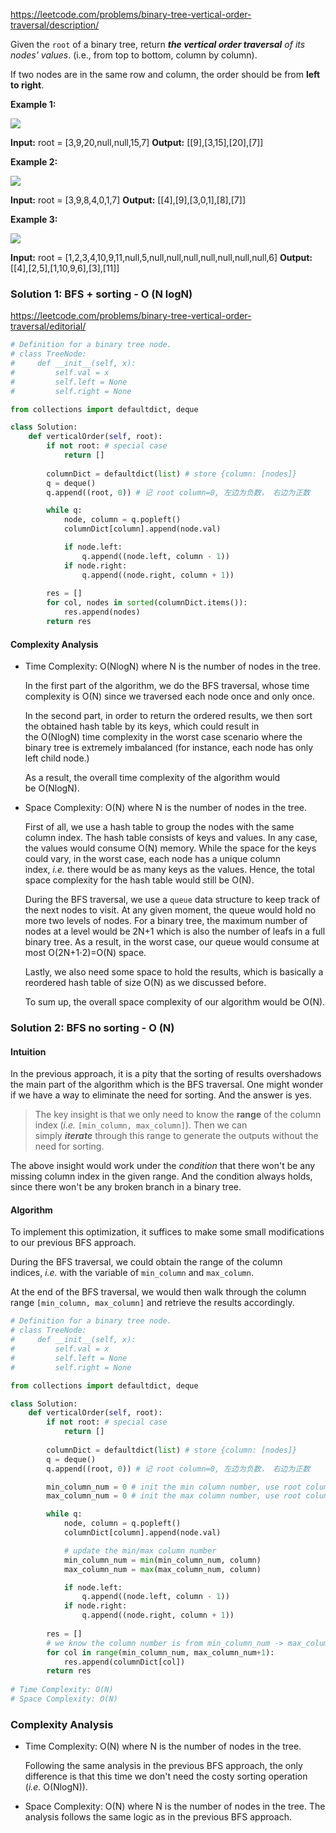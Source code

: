 https://leetcode.com/problems/binary-tree-vertical-order-traversal/description/


Given the `root` of a binary tree, return _**the vertical order traversal** of its nodes' values_. (i.e., from top to bottom, column by column).

If two nodes are in the same row and column, the order should be from **left to right**.

**Example 1:**

![](https://assets.leetcode.com/uploads/2024/09/23/image1.png)

**Input:** root = [3,9,20,null,null,15,7]
**Output:** [[9],[3,15],[20],[7]]

**Example 2:**

![](https://assets.leetcode.com/uploads/2024/09/23/image3.png)

**Input:** root = [3,9,8,4,0,1,7]
**Output:** [[4],[9],[3,0,1],[8],[7]]

**Example 3:**

![](https://assets.leetcode.com/uploads/2024/09/23/image2.png)

**Input:** root = [1,2,3,4,10,9,11,null,5,null,null,null,null,null,null,null,6]
**Output:** [[4],[2,5],[1,10,9,6],[3],[11]]



### Solution 1: BFS + sorting - O (N logN)
https://leetcode.com/problems/binary-tree-vertical-order-traversal/editorial/


```python
# Definition for a binary tree node.
# class TreeNode:
#     def __init__(self, x):
#         self.val = x
#         self.left = None
#         self.right = None

from collections import defaultdict, deque

class Solution:
    def verticalOrder(self, root):
        if not root: # special case
            return []
        
        columnDict = defaultdict(list) # store {column: [nodes]}
        q = deque()
        q.append((root, 0)) # 记 root column=0, 左边为负数， 右边为正数

        while q:
            node, column = q.popleft()
            columnDict[column].append(node.val)

            if node.left:
                q.append((node.left, column - 1))
            if node.right:
                q.append((node.right, column + 1))
                        
        res = []
        for col, nodes in sorted(columnDict.items()):
            res.append(nodes)
        return res
```

#### **Complexity Analysis**

- Time Complexity: O(NlogN) where N is the number of nodes in the tree.
    
    In the first part of the algorithm, we do the BFS traversal, whose time complexity is O(N) since we traversed each node once and only once.
    
    In the second part, in order to return the ordered results, we then sort the obtained hash table by its keys, which could result in the O(NlogN) time complexity in the worst case scenario where the binary tree is extremely imbalanced (for instance, each node has only left child node.)
    
    As a result, the overall time complexity of the algorithm would be O(NlogN).
    
- Space Complexity: O(N) where N is the number of nodes in the tree.
    
    First of all, we use a hash table to group the nodes with the same column index. The hash table consists of keys and values. In any case, the values would consume O(N) memory. While the space for the keys could vary, in the worst case, each node has a unique column index, _i.e._ there would be as many keys as the values. Hence, the total space complexity for the hash table would still be O(N).
    
    During the BFS traversal, we use a `queue` data structure to keep track of the next nodes to visit. At any given moment, the queue would hold no more two levels of nodes. For a binary tree, the maximum number of nodes at a level would be 2N+1​ which is also the number of leafs in a full binary tree. As a result, in the worst case, our queue would consume at most O(2N+1​⋅2)=O(N) space.
    
    Lastly, we also need some space to hold the results, which is basically a reordered hash table of size O(N) as we discussed before.
    
    To sum up, the overall space complexity of our algorithm would be O(N).


### Solution 2: BFS no sorting - O (N)

#### **Intuition**

In the previous approach, it is a pity that the sorting of results overshadows the main part of the algorithm which is the BFS traversal. One might wonder if we have a way to eliminate the need for sorting. And the answer is yes.

> The key insight is that we only need to know the **range** of the column index (_i.e._ `[min_column, max_column]`). Then we can simply _**iterate**_ through this range to generate the outputs without the need for sorting.

The above insight would work under the _condition_ that there won't be any missing column index in the given range. And the condition always holds, since there won't be any broken branch in a binary tree.

#### **Algorithm**

To implement this optimization, it suffices to make some small modifications to our previous BFS approach.

During the BFS traversal, we could obtain the range of the column indices, _i.e._ with the variable of `min_column` and `max_column`.

At the end of the BFS traversal, we would then walk through the column range `[min_column, max_column]` and retrieve the results accordingly.


```python
# Definition for a binary tree node.
# class TreeNode:
#     def __init__(self, x):
#         self.val = x
#         self.left = None
#         self.right = None

from collections import defaultdict, deque

class Solution:
    def verticalOrder(self, root):
        if not root: # special case
            return []
        
        columnDict = defaultdict(list) # store {column: [nodes]}
        q = deque()
        q.append((root, 0)) # 记 root column=0, 左边为负数， 右边为正数

        min_column_num = 0 # init the min column number, use root column number
        max_column_num = 0 # init the max column number, use root column number

        while q:
            node, column = q.popleft()
            columnDict[column].append(node.val)

            # update the min/max column number
            min_column_num = min(min_column_num, column)
            max_column_num = max(max_column_num, column)

            if node.left:
                q.append((node.left, column - 1))
            if node.right:
                q.append((node.right, column + 1))
                        
        res = []
        # we know the column number is from min_column_num -> max_column_num
        for col in range(min_column_num, max_column_num+1):
            res.append(columnDict[col])
        return res
    
# Time Complexity: O(N)
# Space Complexity: O(N)
```

### **Complexity Analysis**

- Time Complexity: O(N) where N is the number of nodes in the tree.  
      
      
    Following the same analysis in the previous BFS approach, the only difference is that this time we don't need the costy sorting operation (_i.e._ O(NlogN)).
    
- Space Complexity: O(N) where N is the number of nodes in the tree. The analysis follows the same logic as in the previous BFS approach.